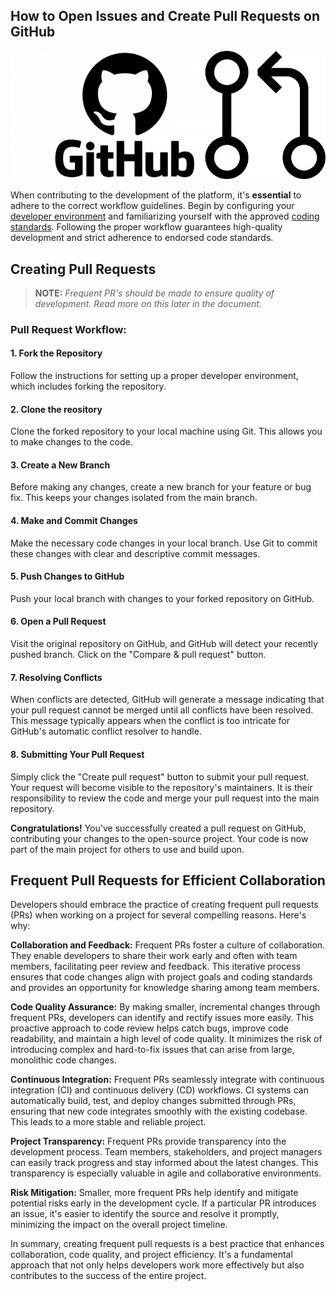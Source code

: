 ## How to Open Issues and Create Pull Requests on GitHub

![GitHub Logo](../img/gh316.png)

When contributing to the development of the platform, it's **essential** to adhere to the correct workflow guidelines. Begin by configuring your [developer environment](../developer/narrative.md) and familiarizing yourself with the approved [coding standards](manual/contribution_guidelines.md). Following the proper workflow guarantees high-quality development and strict adherence to endorsed code standards.

## Creating Pull Requests

> **NOTE:** *Frequent PR's should be made to ensure quality of development. Read more on this later in the document.*

### Pull Request Workflow:

#### 1. Fork the Repository 
Follow the instructions for setting up a proper developer environment, which includes forking the repository. 

#### 2. Clone the reository
Clone the forked repository to your local machine using Git. This allows you to make changes to the code.

#### 3. Create a New Branch
Before making any changes, create a new branch for your feature or bug fix. This keeps your changes isolated from the main branch.

#### 4. Make and Commit Changes
 Make the necessary code changes in your local branch. Use Git to commit these changes with clear and descriptive commit messages.

#### 5. Push Changes to GitHub
Push your local branch with changes to your forked repository on GitHub.

#### 6. Open a Pull Request
Visit the original repository on GitHub, and GitHub will detect your recently pushed branch. Click on the "Compare & pull request" button.

#### 7. Resolving Conflicts
When conflicts are detected, GitHub will generate a message indicating that your pull request cannot be merged until all conflicts have been resolved. This message typically appears when the conflict is too intricate for GitHub's automatic conflict resolver to handle.

#### 8. Submitting Your Pull Request
Simply click the "Create pull request" button to submit your pull request. Your request will become visible to the repository's maintainers. It is their responsibility to review the code and merge your pull request into the main repository.

**Congratulations!** You've successfully created a pull request on GitHub, contributing your changes to the open-source project. Your code is now part of the main project for others to use and build upon.

## Frequent Pull Requests for Efficient Collaboration

Developers should embrace the practice of creating frequent pull requests (PRs) when working on a project for several compelling reasons. Here's why:

**Collaboration and Feedback:** Frequent PRs foster a culture of collaboration. They enable developers to share their work early and often with team members, facilitating peer review and feedback. This iterative process ensures that code changes align with project goals and coding standards and provides an opportunity for knowledge sharing among team members.

**Code Quality Assurance:** By making smaller, incremental changes through frequent PRs, developers can identify and rectify issues more easily. This proactive approach to code review helps catch bugs, improve code readability, and maintain a high level of code quality. It minimizes the risk of introducing complex and hard-to-fix issues that can arise from large, monolithic code changes.

**Continuous Integration:** Frequent PRs seamlessly integrate with continuous integration (CI) and continuous delivery (CD) workflows. CI systems can automatically build, test, and deploy changes submitted through PRs, ensuring that new code integrates smoothly with the existing codebase. This leads to a more stable and reliable project.

**Project Transparency:** Frequent PRs provide transparency into the development process. Team members, stakeholders, and project managers can easily track progress and stay informed about the latest changes. This transparency is especially valuable in agile and collaborative environments.

**Risk Mitigation:** Smaller, more frequent PRs help identify and mitigate potential risks early in the development cycle. If a particular PR introduces an issue, it's easier to identify the source and resolve it promptly, minimizing the impact on the overall project timeline.

In summary, creating frequent pull requests is a best practice that enhances collaboration, code quality, and project efficiency. It's a fundamental approach that not only helps developers work more effectively but also contributes to the success of the entire project.


